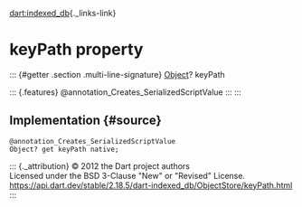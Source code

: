 [dart:indexed\_db](../../dart-indexed_db/dart-indexed_db-library){._links-link}

keyPath property
================

::: {#getter .section .multi-line-signature}
[Object](../../dart-core/object-class)? keyPath

::: {.features}
\@annotation\_Creates\_SerializedScriptValue
:::
:::

Implementation {#source}
--------------

``` {.language-dart data-language="dart"}
@annotation_Creates_SerializedScriptValue
Object? get keyPath native;
```

::: {._attribution}
© 2012 the Dart project authors\
Licensed under the BSD 3-Clause \"New\" or \"Revised\" License.\
<https://api.dart.dev/stable/2.18.5/dart-indexed_db/ObjectStore/keyPath.html>
:::
